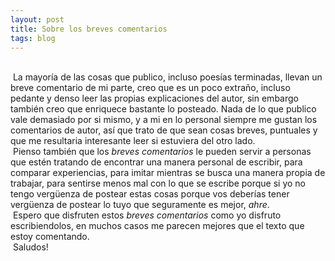 ```yaml
---
layout: post
title: Sobre los breves comentarios
tags: blog
---
```

<br/>&nbsp;La mayoría de las cosas que publico, incluso poesías terminadas, llevan un breve comentario de mi parte, creo que es un poco extraño, incluso pedante y denso leer las propias explicaciones del autor, sin embargo también creo que enriquece bastante lo posteado. Nada de lo que publico vale demasiado por si mismo, y a mi en lo personal siempre me gustan los comentarios de autor, así que trato de que sean cosas breves, puntuales y que me resultaria interesante leer si estuviera del otro lado.<br/>&nbsp;Pienso también que los _breves comentarios_ le pueden servir a personas que estén tratando de encontrar una manera personal de escribir, para comparar experiencias, para imitar mientras se busca una manera propia de trabajar, para sentirse menos mal con lo que se escribe porque si yo no tengo vergüenza de postear estas cosas porque vos deberías tener vergüenza de postear lo tuyo que seguramente es mejor, *ahre*.<br/>&nbsp;Espero que disfruten estos _breves comentarios_ como yo disfruto escribiendolos, en muchos casos me parecen mejores que el texto que estoy comentando.<br/>&nbsp;Saludos!
